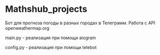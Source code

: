 # Mathshub_projects

Бот для прогноза погоды в разных городах в Телеграмм. Работа с API openweathermap.org

main.py - реализация при помощи aiogram 

config.py - реализация при помощи telebot
